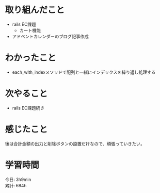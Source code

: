 # 取り組んだこと       
- rails EC課題
  - カート機能
- アドベントカレンダーのブログ記事作成      
# わかったこと  
- each_with_indexメソッドで配列と一緒にインデックスを繰り返し処理する
# 次やること  
- rails EC課題続き
# 感じたこと  
後は合計金額の出力と削除ボタンの設置だけなので、頑張っていきたい。
# 学習時間  
今日: 3h9min                 
累計: 684h                      
